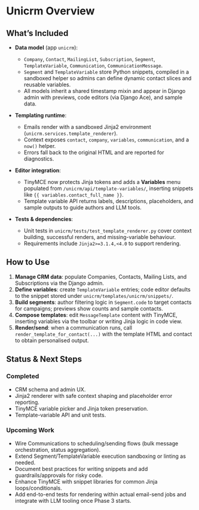# Unicrm Overview

## What’s Included
- **Data model** (app `unicrm`):
  - `Company`, `Contact`, `MailingList`, `Subscription`, `Segment`, `TemplateVariable`, `Communication`, `CommunicationMessage`.
  - `Segment` and `TemplateVariable` store Python snippets, compiled in a sandboxed helper so admins can define dynamic contact slices and reusable variables.
  - All models inherit a shared timestamp mixin and appear in Django admin with previews, code editors (via Django Ace), and sample data.

- **Templating runtime**:
  - Emails render with a sandboxed Jinja2 environment (`unicrm.services.template_renderer`).
  - Context exposes `contact`, `company`, `variables`, `communication`, and a `now()` helper.
  - Errors fall back to the original HTML and are reported for diagnostics.

- **Editor integration**:
  - TinyMCE now protects Jinja tokens and adds a **Variables** menu populated from `/unicrm/api/template-variables/`, inserting snippets like `{{ variables.contact_full_name }}`.
  - Template variable API returns labels, descriptions, placeholders, and sample outputs to guide authors and LLM tools.

- **Tests & dependencies**:
  - Unit tests in `unicrm/tests/test_template_renderer.py` cover context building, successful renders, and missing-variable behaviour.
  - Requirements include `Jinja2>=3.1.4,<4.0` to support rendering.

## How to Use
1. **Manage CRM data**: populate Companies, Contacts, Mailing Lists, and Subscriptions via the Django admin.
2. **Define variables**: create `TemplateVariable` entries; code editor defaults to the snippet stored under `unicrm/templates/unicrm/snippets/`.
3. **Build segments**: author filtering logic in `Segment.code` to target contacts for campaigns; previews show counts and sample contacts.
4. **Compose templates**: edit `MessageTemplate` content with TinyMCE, inserting variables via the toolbar or writing Jinja logic in code view.
5. **Render/send**: when a communication runs, call `render_template_for_contact(...)` with the template HTML and contact to obtain personalised output.

## Status & Next Steps
### Completed
- CRM schema and admin UX.
- Jinja2 renderer with safe context shaping and placeholder error reporting.
- TinyMCE variable picker and Jinja token preservation.
- Template-variable API and unit tests.

### Upcoming Work
- Wire Communications to scheduling/sending flows (bulk message orchestration, status aggregation).
- Extend Segment/TemplateVariable execution sandboxing or linting as needed.
- Document best practices for writing snippets and add guardrails/approvals for risky code.
- Enhance TinyMCE with snippet libraries for common Jinja loops/conditionals.
- Add end-to-end tests for rendering within actual email-send jobs and integrate with LLM tooling once Phase 3 starts.

